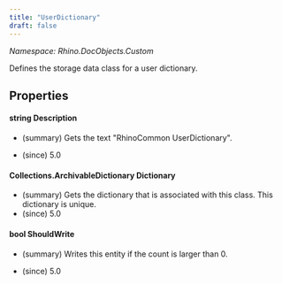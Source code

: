 ```yaml
---
title: "UserDictionary"
draft: false
---
```


*Namespace: Rhino.DocObjects.Custom*

   Defines the storage data class for a user dictionary.
   
## Properties
#### string Description
- (summary) 
     Gets the text "RhinoCommon UserDictionary".
     
- (since) 5.0
#### Collections.ArchivableDictionary Dictionary
- (summary) 
     Gets the dictionary that is associated with this class.
     This dictionary is unique.
- (since) 5.0
#### bool ShouldWrite
- (summary) 
     Writes this entity if the count is larger than 0.
     
- (since) 5.0
